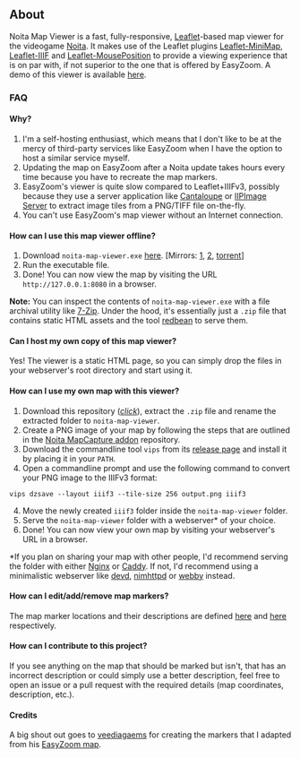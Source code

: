 ## About

Noita Map Viewer is a fast, fully-responsive, [Leaflet](https://leafletjs.com)-based map viewer for the videogame [Noita](https://noitagame.com). It makes use of the Leaflet plugins [Leaflet-MiniMap](https://github.com/Norkart/Leaflet-MiniMap), [Leaflet-IIIF](https://github.com/mejackreed/Leaflet-IIIF) and [Leaflet-MousePosition](https://github.com/ardhi/Leaflet.MousePosition) to provide a viewing experience that is on par with, if not superior to the one that is offered by EasyZoom. A demo of this viewer is available [here](https://noita.datahoarder.dev).

### FAQ
#### Why?
1. I'm a self-hosting enthusiast, which means that I don't like to be at the mercy of third-party services like EasyZoom when I have the option to host a similar service myself.
2. Updating the map on EasyZoom after a Noita update takes hours every time because you have to recreate the map markers.
3. EasyZoom's viewer is quite slow compared to Leaflet+IIIFv3, possibly because they use a server application like [Cantaloupe](https://cantaloupe-project.github.io) or [IIPImage Server](https://iipimage.sourceforge.io) to extract image tiles from a PNG/TIFF file on-the-fly.
4. You can't use EasyZoom's map viewer without an Internet connection.

#### How can I use this map viewer offline?
1. Download `noita-map-viewer.exe` [here](https://mega.nz/file/zngFhCKA#5p4BkaAwQYlhEJN_OLe_onSYW_jCA1RO4WlpDq92ROo). [Mirrors: [1](https://www.mediafire.com/file/5e95tcrfc3kk144/noita-map-viewer.exe/file), [2](https://noita.datahoarder.dev/github/noita-map-viewer.exe), [torrent](https://noita.datahoarder.dev/github/noita-map-viewer.torrent)]
2. Run the executable file.
3. Done! You can now view the map by visiting the URL `http://127.0.0.1:8080` in a browser.

**Note:** You can inspect the contents of `noita-map-viewer.exe` with a file archival utility like [7-Zip](https://www.7-zip.org). Under the hood, it's essentially just a `.zip` file that contains static HTML assets and the tool [redbean](https://redbean.dev) to serve them.

#### Can I host my own copy of this map viewer?
Yes! The viewer is a static HTML page, so you can simply drop the files in your webserver's root directory and start using it.

#### How can I use my own map with this viewer?
1. Download this repository ([*click*](https://github.com/whalehub/noita-map-viewer/archive/refs/heads/master.zip)), extract the `.zip` file and rename the extracted folder to `noita-map-viewer`.
2. Create a PNG image of your map by following the steps that are outlined in the [Noita MapCapture addon](https://github.com/Dadido3/noita-mapcap) repository.
3. Download the commandline tool `vips` from its [release page](https://github.com/libvips/libvips/releases) and install it by placing it in your `PATH`.
4. Open a commandline prompt and use the following command to convert your PNG image to the IIIFv3 format:
```
vips dzsave --layout iiif3 --tile-size 256 output.png iiif3
```
4. Move the newly created `iiif3` folder inside the `noita-map-viewer` folder.
5. Serve the `noita-map-viewer` folder with a webserver\* of your choice.
6. Done! You can now view your own map by visiting your webserver's URL in a browser.

\*If you plan on sharing your map with other people, I'd recommend serving the folder with either [Nginx](https://github.com/nginx/nginx) or [Caddy](https://github.com/caddyserver/caddy). If not, I'd recommend using a minimalistic webserver like [devd](https://github.com/cortesi/devd), [nimhttpd](https://github.com/h3rald/nimhttpd) or [webby](https://github.com/ssddanbrown/webby) instead.

#### How can I edit/add/remove map markers?
The map marker locations and their descriptions are defined [here](https://github.com/whalehub/noita-map-viewer/blob/master/js/scripts.js#L744-L847) and [here](https://github.com/whalehub/noita-map-viewer/blob/master/js/scripts.js#L849-L952) respectively.

#### How can I contribute to this project?
If you see anything on the map that should be marked but isn't, that has an incorrect description or could simply use a better description, feel free to open an issue or a pull request with the required details (map coordinates, description, etc.).

#### Credits
A big shout out goes to [veediagaems](https://www.twitch.tv/veediagaems) for creating the markers that I adapted from his [EasyZoom map](https://www.easyzoom.com/image/260463).
